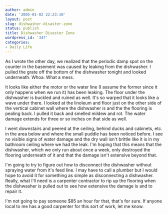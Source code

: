 ```yaml
---
author: admin
date: '2005-01-02 22:23:10'
layout: post
slug: dishwasher-disaster-zone
status: publish
title: Dishwasher Disaster Zone
wordpress_id: '347'
categories:
- Daily Life
---
```


As I wrote the other day, we realized that the periodic damp spot on the
counter in the basement was caused by leaking from the dishwasher. I
pulled the grate off the bottom of the dishwasher tonight and looked
underneath. Whoa. What a mess.

It looks like either the motor or the water line (I assume the former
since it only happens when we run it) has been leaking. The floor under
the dishwasher is buckled and ruined as well. It's so warped that it
looks like a wave under there. I looked at the linoleum and floor just
on the other side of the vertical cabinet wall where the dishwasher is
and the the flooring is pealing back. I pulled it back and smelled
mildew and rot. The water damage extends for three or so inches on that
side as well.

I went downstairs and peered at the ceiling, behind ducks and cabinets,
etc. in the area below and where the small puddle has been noticed
before. I see no visible signs of water damage and the dry wall isn't
brittle like it is in my bathroom ceiling where we had the leak. I'm
hoping that this means that the dishwasher, which we only run about once
a week, only destroyed the flooring underneath of it and that the damage
isn't extensive beyond that.

I'm going to try to figure out how to disconnect the dishwasher without
spraying water from it's feed line. I may have to call a plumber but I
would hope to avoid it for something as simple as disconnecting a
dishwasher. Really, what I'll need is a carpenter contractor to rip up
the flooring when the dishwasher is pulled out to see how extensive the
damage is and to repair it.

I'm not going to pay someone $85 an hour for that, that's for sure. If
anyone local to me has a good carpenter for this sort of work, let me
know.
